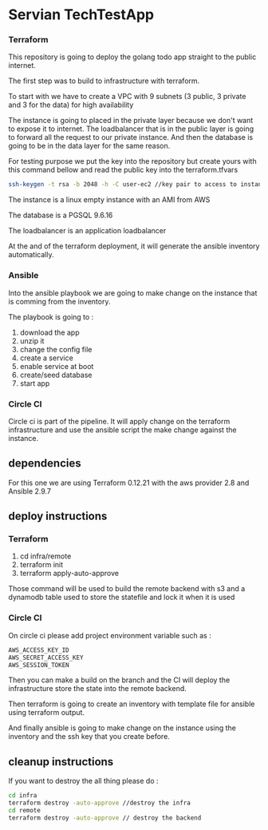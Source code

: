 # Servian TechTestApp

### Terraform

This repository is going to deploy the golang todo app straight to the public internet.

The first step was to build to infrastructure with terraform.

To start with we have to create a VPC with 9 subnets (3 public, 3 private and 3 for the data) for high availability

The instance is going to placed in the private layer because we don't want to expose it to internet. The loadbalancer that is in the public layer is going to forward all the request to our private instance.
And then the database is going to be in the data layer for the same reason.

For testing purpose we put the key into the repository but create yours with this command bellow and read the public key into the terraform.tfvars
```bash
ssh-keygen -t rsa -b 2048 -h -C user-ec2 //key pair to access to instance
```

The instance is a linux empty instance with an AMI from AWS

The database is a PGSQL 9.6.16

The loadbalancer is an application loadbalancer

At the and of the terraform deployment, it will generate the ansible inventory automatically.

### Ansible

Into the ansible playbook we are going to make change on the instance that is comming from the inventory.

The playbook is going to :
 1. download the app
 2. unzip it
 3. change the config file
 4. create a service
 5. enable service at boot
 6. create/seed database
 7. start app
 
### Circle CI

Circle ci is part of the pipeline.
It will apply change on the terraform infrastructure and use the ansible script the make change against the instance.

## dependencies

For this one we are using Terraform 0.12.21 with the aws provider 2.8 and Ansible 2.9.7

## deploy instructions

### Terraform

1. cd infra/remote
2. terraform init
3. terraform apply-auto-approve

Those command will be used to build the remote backend with s3 and a dynamodb table used to store the statefile and lock it when it is used

### Circle CI

On circle ci please add project environment variable such as :
```bash
AWS_ACCESS_KEY_ID
AWS_SECRET_ACCESS_KEY
AWS_SESSION_TOKEN
```

Then you can make a build on the branch and the CI will deploy the infrastructure store the state into the remote backend.

Then terraform is going to create an inventory with template file for ansible using terraform output.

And finally ansible is going to make change on the instance using the inventory and the ssh key that you create before. 

## cleanup instructions

If you want to destroy the all thing please do :
```bash
cd infra
terraform destroy -auto-approve //destroy the infra
cd remote
terraform destroy -auto-approve // destroy the backend
```
